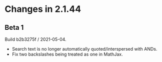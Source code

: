 # Changes in 2.1.44

## Beta 1

Build b2b3275f / 2021-05-04.

- Search text is no longer automatically quoted/interspersed with ANDs.
- Fix two backslashes being treated as one in MathJax.
